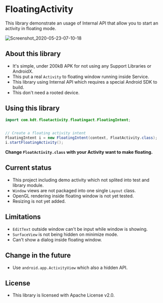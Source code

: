 # FloatingActivity
This library demonstrate an usage of Internal API that allow you to start an activity in floating mode.

![Screenshot_2020-05-23-07-10-18](https://user-images.githubusercontent.com/40482367/82717113-ff5c8d00-9cc4-11ea-8292-b6c1dceceb45.png)

## About this library
- It's simple, under 200kB APK for not using any Support Libraries or AndroidX.
- This put a real `Activity` to floating window running inside Service.
- This library using Internal API which requires a special Android SDK to build.
- This don't need a rooted device.

## Using this library
```java
import com.kdt.floatactivity.floatingact.FloatingIntent;


// Create a floating activity intent
FloatingIntent i = new FloatingIntent(context, FloatActivity.class);
i.startFloatingActivity();
```
**Change `FloatActivity.class` with your Activity want to make floating.**

## Current status
- This project including demo activity which not splited into test and library module.
- `Window` views are not packaged into one single `Layout` class.
- OpenGL rendering inside floating window is not yet tested.
- Resizing is not yet added.

## Limitations
- `EditText` outside window can't be input while window is showing.
- `SurfaceView` is not being hidden on minimize mode.
- Can't show a dialog inside floating window.

## Change in the future
- Use `android.app.ActivityView` which also a hidden API.

## License
- This library is licensed with Apache License v2.0.
